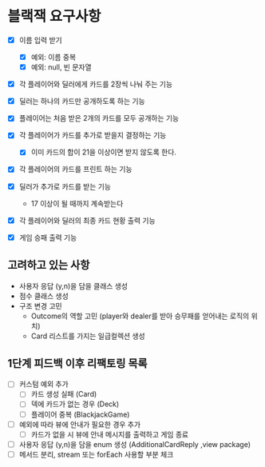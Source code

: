 # 블랙잭 요구사항

- [x] 이름 입력 받기
	- [x] 예외: 이름 중복
	- [x] 예외: null, 빈 문자열
- [x] 각 플레이어와 딜러에게 카드를 2장씩 나눠 주는 기능
- [x] 딜러는 하나의 카드만 공개하도록 하는 기능
- [x] 플레이어는 처음 받은 2개의 카드를 모두 공개하는 기능
- [x] 각 플레이어가 카드를 추가로 받을지 결정하는 기능
	- [x] 이미 카드의 합이 21을 이상이면 받지 않도록 한다.
- [x] 각 플레이어의 카드를 프린트 하는 기능
- [x] 딜러가 추가로 카드를 받는 기능
	- 17 이상이 될 때까지 계속받는다

- [x] 각 플레이어와 딜러의 최종 카드 현황 출력 기능
- [x] 게임 승패 출력 기능

## 고려하고 있는 사항
- 사용자 응답 (y,n)을 담을 클래스 생성 
- 점수 클래스 생성
- 구조 변경 고민
  - Outcome의 역할 고민 (player와 dealer를 받아 승무패를 얻어내는 로직의 위치)
  - Card 리스트를 가지는 일급컬렉션 생성

## 1단계 피드백 이후 리팩토링 목록
- [ ] 커스텀 예외 추가
  - [ ] 카드 생성 실패 (Card)
  - [ ] 덱에 카드가 없는 경우 (Deck)
  - [ ] 플레이어 중복 (BlackjackGame)
- [ ] 예외에 따라 뷰에 안내가 필요한 경우 추가
	- [ ] 카드가 없을 시 뷰에 안내 메시지를 출력하고 게임 종료
- [ ] 사용자 응답 (y,n)을 담을 enum 생성 (AdditionalCardReply ,view package)
- [ ] 메서드 분리, stream 또는 forEach 사용할 부분 체크
